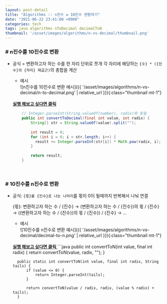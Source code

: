 ```yaml
---
layout: post-detail
title: "Algorithms :: n진수 ⇄ 10진수 변환하기"
date: "2021-06-22 23:41:00 +0900"
categories: tech
tags: java algorithms nToDecimal decimalToN
thumbnail: '/asset/images/algorithms/n-vs-decimal/thumbnail.png'
---
```


 
### # n진수를 10진수로 변환
- 공식 = 변환하고자 하는 수를 한 자리 단위로 쪼개 각 자리에 해당하는 `{수} * ({진수}의 {자리} 제곱근)`의 총합을 계산
    - 예시   
    ![n진수를 10진수로 변환 예시]({{ '/asset/images/algorithms/n-vs-decimal/n-to-decimal.png' | relative_url }}){:class="thumbnail mt-1"}

    <br/>
    <a href="https://ideone.com/cgUoLl" target="_blank">
        <strong><i class="fas fa-play-circle"></i> 실행 해보고 싶다면 클릭</strong>
    </a>
    
    ```java
        // Integer.parseInt(String.valueOf(number), radix)와 동일
        public int convertToDecimal(final int value, int radix) {
            String[] str = String.valueOf(value).split("");
            
            int result = 0;
            for (int i = 0; i < str.length; i++) {
              result += Integer.parseInt(str[i]) * Math.pow(radix, i);
            }
            
            return result;
        }
    ``` 
 

<br/>

 
### # 10진수를 n진수로 변환 
- 공식: `{몫}를 {진수}로 나눈 나머지`를 몫이 0이 될때까지 반복해서 나눠 연결
    <p class="info mb-2">{몫}: 변환하고자 하는 수 / {진수} → (변환하고자 하는 수 / {진수})의 몫 / {진수} → ((변환하고자 하는 수 / {진수})의 몫 / {진수}) / {진수} → …  </p>

    - 예시   
    ![10진수를 n진수로 변환 예시]({{ '/asset/images/algorithms/n-vs-decimal/decimal-to-n.png' | relative_url }}){:class="thumbnail mt-1"}


    <br/>
    <a href="https://ideone.com/6OLsUu" target="_blank">
        <strong><i class="fas fa-play-circle"></i> 실행 해보고 싶다면 클릭</strong>
    </a>
    ```java
        public int convertToN(int value, final int radix) {
            return convertToN(value, radix, "");
        }
        
        public static int convertToN(int value, final int radix, String tails) {
            if (value <= 0) {
                return Integer.parseInt(tails);
            }
            
            return convertToN(value / radix, radix, (value % radix) + tails);
        }   
    ```
<br/>
<br/>
